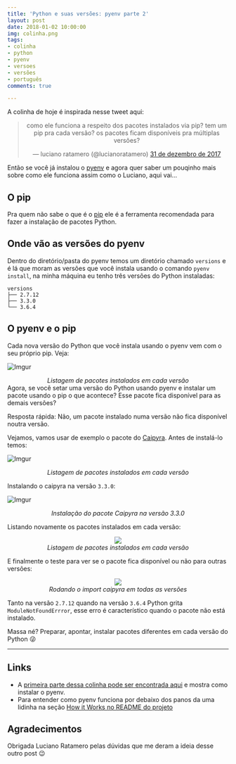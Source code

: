 ```yaml
---
title: 'Python e suas versões: pyenv parte 2'
layout: post
date: 2018-01-02 10:00:00
img: colinha.png
tags:
- colinha
- python
- pyenv
- versoes
- versões
- português
comments: true

---
```

A colinha de hoje é inspirada nesse tweet aqui:

<center>
<blockquote class="twitter-tweet" data-lang="pt"><p lang="pt" dir="ltr">como ele funciona a respeito dos pacotes instalados via pip? tem um pip pra cada versão? os pacotes ficam disponíveis pra múltiplas versões?</p>— luciano ratamero (@lucianoratamero) <a href="https://twitter.com/lucianoratamero/status/947291620109639680?ref_src=twsrc%5Etfw">31 de dezembro de 2017</a></blockquote>
<script async src="https://platform.twitter.com/widgets.js" charset="utf-8"></script>
</center>

Então se você já instalou o [pyenv](https://github.com/pyenv/pyenv) e agora quer saber um pouqinho mais sobre como ele funciona assim como o Luciano, aqui vai...

## O pip

Pra quem não sabe o que é o [pip](https://pip.pypa.io/en/stable/) ele é a ferramenta recomendada para fazer a instalação de pacotes Python.

## Onde vão as versões do pyenv

Dentro do diretório/pasta do pyenv temos um diretório chamado `versions` e é lá que moram as versões que você instala usando o comando `pyenv install`, na minha máquina eu tenho três versões do Python instaladas:

``` console
versions
├── 2.7.12
├── 3.3.0
└── 3.6.4
```

## O pyenv e o pip

Cada nova versão do Python que você instala usando o pyenv vem com o seu próprio pip. Veja:

![Imgur](https://i.imgur.com/HoWFDf8.png)
<center>
<i>Listagem de pacotes instalados em cada versão</i>
</center>
Agora, se você setar uma versão do Python usando pyenv e instalar um pacote usando o pip o que acontece? Esse pacote fica disponível para as demais versões?

Resposta rápida: Não, um pacote instalado numa versão não fica disponível noutra versão.

Vejamos, vamos usar de exemplo o pacote do [Caipyra](https://github.com/jtemporal/caipyra). Antes de instalá-lo temos:

![Imgur](https://i.imgur.com/VxQK3Hn.png)
<center>
<i>Listagem de pacotes instalados em cada versão</i>
</center>

Instalando o caipyra na versão `3.3.0`:

![Imgur](https://i.imgur.com/YV5bJD6.png)
<center>
<i>Instalação do pacote Caipyra na versão 3.3.0</i>
</center>

Listando novamente os pacotes instalados em cada versão:

<center>
<img src="https://i.imgur.com/xBOnYD1.png"/>
<br>
<i>Listagem de pacotes instalados em cada versão</i>
</center>

E finalmente o teste para ver se o pacote fica disponível ou não para outras versões:

<center>
<img src="https://i.imgur.com/SmUqbsm.png"/>
<br>
<i>Rodando o import caipyra em todas as versões</i>
</center>

Tanto na versão `2.7.12` quando na versão `3.6.4` Python grita `ModuleNotFoundErrror`, esse erro é característico quando o pacote não está instalado.

Massa né? Preparar, apontar, instalar pacotes diferentes em cada versão do Python 😜

***

## Links

* A [primeira parte dessa colinha pode ser encontrada aqui](https://jtemporal.com/pyenv-inicio/) e mostra como instalar o pyenv.
* Para entender como pyenv funciona por debaixo dos panos da uma lidinha na seção [How it Works no README do projeto](https://github.com/pyenv/pyenv#how-it-works)

## Agradecimentos

Obrigada Luciano Ratamero pelas dúvidas que me deram a ideia desse outro post 😉